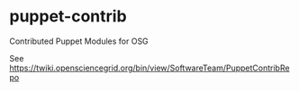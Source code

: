 puppet-contrib
==============

Contributed Puppet Modules for OSG

See https://twiki.opensciencegrid.org/bin/view/SoftwareTeam/PuppetContribRepo
